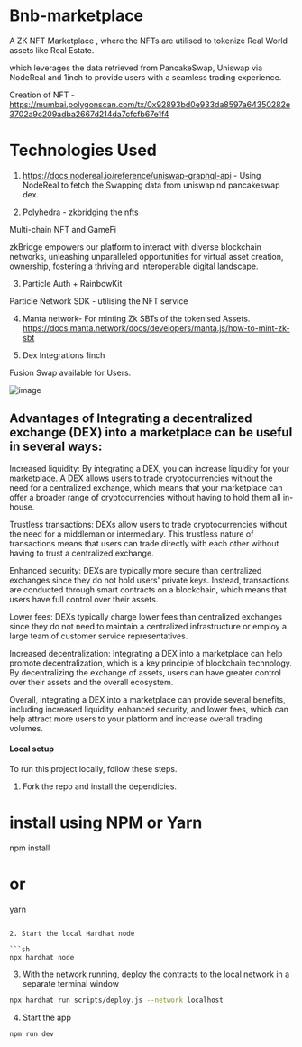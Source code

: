 # Bnb-marketplace

 A ZK NFT Marketplace , where the NFTs are utilised  to tokenize Real World assets like Real Estate.
 
which leverages the data retrieved from PancakeSwap, Uniswap via  NodeReal and 1inch to provide users with a seamless trading experience.

Creation of NFT - https://mumbai.polygonscan.com/tx/0x92893bd0e933da8597a64350282e3702a9c209adba2667d214da7cfcfb67e1f4

# Technologies Used

1. https://docs.nodereal.io/reference/uniswap-graphql-api - Using NodeReal to fetch the Swapping data from uniswap nd pancakeswap dex.

2. Polyhedra - zkbridging the nfts

Multi-chain NFT and GameFi

zkBridge empowers our platform to interact with diverse blockchain networks, unleashing unparalleled opportunities for virtual asset creation, ownership,  fostering a thriving and interoperable digital landscape.

3. Particle Auth + RainbowKit 

Particle Network SDK - utilising the NFT service

4. Manta network- For minting Zk SBTs of the tokenised Assets. https://docs.manta.network/docs/developers/manta.js/how-to-mint-zk-sbt

5. Dex Integrations 1inch

Fusion Swap available for Users.

![image](https://user-images.githubusercontent.com/95926324/235235682-1bc0b663-153a-4480-b95f-d74a4b992c67.png)

##  Advantages of Integrating a decentralized exchange (DEX) into a marketplace can be useful in several ways:

Increased liquidity: By integrating a DEX, you can increase liquidity for your marketplace. A DEX allows users to trade cryptocurrencies without the need for a centralized exchange, which means that your marketplace can offer a broader range of cryptocurrencies without having to hold them all in-house.

Trustless transactions: DEXs allow users to trade cryptocurrencies without the need for a middleman or intermediary. This trustless nature of transactions means that users can trade directly with each other without having to trust a centralized exchange.

Enhanced security: DEXs are typically more secure than centralized exchanges since they do not hold users' private keys. Instead, transactions are conducted through smart contracts on a blockchain, which means that users have full control over their assets.

Lower fees: DEXs typically charge lower fees than centralized exchanges since they do not need to maintain a centralized infrastructure or employ a large team of customer service representatives.

Increased decentralization: Integrating a DEX into a marketplace can help promote decentralization, which is a key principle of blockchain technology. By decentralizing the exchange of assets, users can have greater control over their assets and the overall ecosystem.

Overall, integrating a DEX into a marketplace can provide several benefits, including increased liquidity, enhanced security, and lower fees, which can help attract more users to your platform and increase overall trading volumes.

#### Local setup

To run this project locally, follow these steps.

1. Fork the repo and install the dependicies.

# install using NPM or Yarn
npm install

# or

yarn
```

2. Start the local Hardhat node

```sh
npx hardhat node
```

3. With the network running, deploy the contracts to the local network in a separate terminal window

```sh
npx hardhat run scripts/deploy.js --network localhost
```

4. Start the app

```
npm run dev
```
